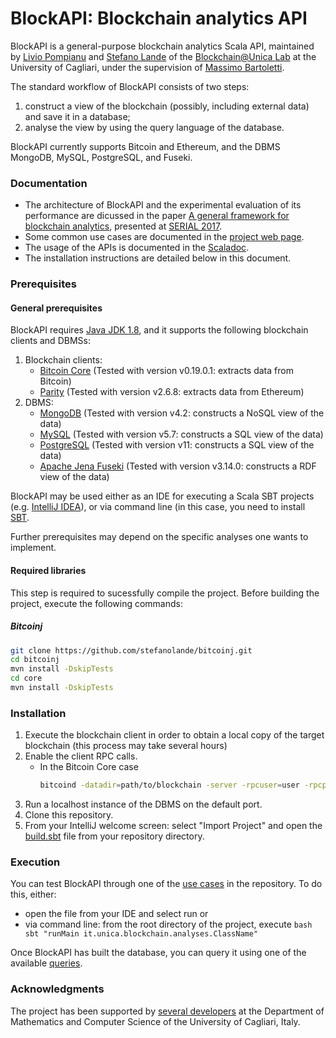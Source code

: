 # BlockAPI: Blockchain analytics API
BlockAPI is a general-purpose blockchain analytics Scala API, maintained by [Livio Pompianu](http://tcs.unica.it/members/livio-pompianu) and [Stefano Lande](http://tcs.unica.it/members/stefano-lande) of the [Blockchain@Unica Lab](http://blockchain.unica.it) at the University of Cagliari, under the supervision of [Massimo Bartoletti](https://tcs.unica.it/members/bart).

The standard workflow of BlockAPI consists of two steps: 
1. construct a view of the blockchain (possibly, including external data) and save it in a database;
2. analyse the view by using the query language of the database.

BlockAPI currently supports Bitcoin and  Ethereum, and the DBMS MongoDB, MySQL, PostgreSQL, and Fuseki.

### Documentation ###

* The architecture of BlockAPI and the experimental evaluation of its performance are dicussed in the paper [A general framework for blockchain analytics](https://www.researchgate.net/publication/321415812_A_general_framework_for_blockchain_analytics),
presented at [SERIAL 2017](https://serial17.ibr.cs.tu-bs.de/).
* Some common use cases are documented in the [project web page](http://blockchain.unica.it/projects/blockchain-analytics/analytics.html).
* The usage of the APIs is documented in the [Scaladoc](https://github.com/bitbart/blockchain-analytics-api/tree/master/docs).
* The installation instructions are detailed below in this document.

### Prerequisites

#### General prerequisites
BlockAPI requires [Java JDK 1.8](https://www.oracle.com/java/technologies/javase-jdk8-downloads.html), and it supports the following blockchain clients and DBMSs:

1. Blockchain clients:
    * [Bitcoin Core](https://bitcoin.org/en/bitcoin-core/) (Tested with version v0.19.0.1: extracts data from Bitcoin)
    * [Parity](https://www.parity.io/ethereum/) (Tested with version v2.6.8: extracts data from Ethereum)
2. DBMS:
    * [MongoDB](https://www.mongodb.com/what-is-mongodb) (Tested with version v4.2: constructs a NoSQL view of the data)
    * [MySQL](https://www.mysql.com/) (Tested with version v5.7: constructs a SQL view of the data)
    * [PostgreSQL](https://www.postgresql.org/) (Tested with version v11: constructs a SQL view of the data)
    * [Apache Jena Fuseki](https://jena.apache.org/documentation/fuseki2/index.html) (Tested with version v3.14.0: constructs a RDF view of the data)

BlockAPI may be used either as an IDE for executing a Scala SBT projects (e.g. [IntelliJ IDEA](https://www.jetbrains.com/idea/)), or
via command line (in this case, you need to install [SBT](http://www.scala-sbt.org/0.13/docs/Installing-sbt-on-Linux.html).

Further prerequisites may depend on the specific analyses one wants to implement.

#### Required libraries
This step is required to sucessfully compile the project.
Before building the project, execute the following commands:

##### Bitcoinj
```bash
git clone https://github.com/stefanolande/bitcoinj.git
cd bitcoinj
mvn install -DskipTests
cd core
mvn install -DskipTests
```

### Installation
1. Execute the blockchain client in order to obtain a local copy of the target blockchain (this process may take several hours)
2. Enable the client RPC calls.
    * In the Bitcoin Core case
        ```bash
        bitcoind -datadir=path/to/blockchain -server -rpcuser=user -rpcpassword=password -rpcserialversion=0
        ```
3. Run a localhost instance of the DBMS on the default port.
4. Clone this repository.
5. From your IntelliJ welcome screen: select "Import Project" and open the [build.sbt](https://github.com/bitbart/bitcoin-analytics-api/blob/master/build.sbt) file from your repository directory.

### Execution 

You can test BlockAPI through one of the [use cases](https://github.com/blockchain-unica/blockapi/tree/master/src/main/scala/it/unica/blockchain/analyses) in the repository. 
To do this, either: 
* open the file from your IDE and select run or 
* via command line: from the root directory of the project, execute
        ```bash
        sbt "runMain it.unica.blockchain.analyses.ClassName"
        ```
        
Once BlockAPI has built the database, you can query it using one of the available
[queries](https://github.com/bitbart/blockchain-analytics-api/tree/master/queries).

### Acknowledgments
The project has been supported by [several developers](Acknowledgments.md) at the Department of Mathematics and Computer Science of the University of Cagliari, Italy. 
